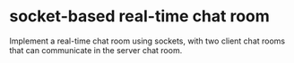 # socket-based real-time chat room
Implement a real-time chat room using sockets, with two client chat rooms that can communicate in the server chat room.
